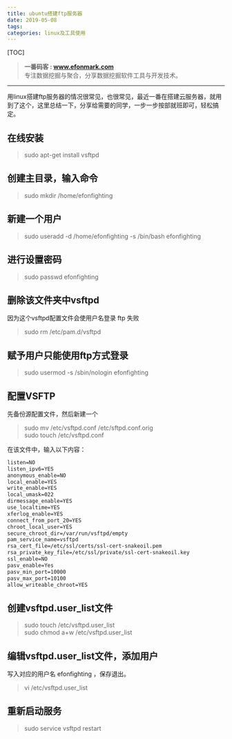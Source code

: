 ```yaml
---
title: ubuntu搭建ftp服务器
date: 2019-05-08
tags: 
categories: linux及工具使用
---
```


[TOC]

> **一番码客 : www.efonmark.com**  
> 专注数据挖掘与聚合，分享数据挖掘软件工具与开发技术。
----

用linux搭建ftp服务器的情况很常见，也很常见，最近一番在搭建云服务器，就用到了这个，这里总结一下，分享给需要的同学，一步一步按部就班即可，轻松搞定。  

<!--more-->

## 在线安装  

> sudo apt-get install vsftpd

## 创建主目录，输入命令

> sudo mkdir /home/efonfighting

## 新建一个用户

> sudo useradd -d /home/efonfighting -s /bin/bash efonfighting

## 进行设置密码

> sudo passwd efonfighting

## 删除该文件夹中vsftpd  

因为这个vsftpd配置文件会使用户名登录 ftp 失败
> sudo rm /etc/pam.d/vsftpd

## 赋予用户只能使用ftp方式登录

> sudo usermod -s /sbin/nologin efonfighting

## 配置VSFTP  

先备份源配置文件，然后新建一个
> sudo mv /etc/vsftpd.conf /etc/sftpd.conf.orig  
> sudo touch /etc/vsftpd.conf

在该文件中，输入以下内容：

```txt
listen=NO
listen_ipv6=YES
anonymous_enable=NO
local_enable=YES
write_enable=YES
local_umask=022
dirmessage_enable=YES
use_localtime=YES
xferlog_enable=YES
connect_from_port_20=YES
chroot_local_user=YES
secure_chroot_dir=/var/run/vsftpd/empty
pam_service_name=vsftpd
rsa_cert_file=/etc/ssl/certs/ssl-cert-snakeoil.pem
rsa_private_key_file=/etc/ssl/private/ssl-cert-snakeoil.key
ssl_enable=NO
pasv_enable=Yes
pasv_min_port=10000
pasv_max_port=10100
allow_writeable_chroot=YES
```

## 创建vsftpd.user_list文件  

> sudo touch /etc/vsftpd.user_list  
> sudo chmod a+w /etc/vsftpd.user_list

## 编辑vsftpd.user_list文件，添加用户  

写入对应的用户名 efonfighting ，保存退出。
> vi /etc/vsftpd.user_list  

## 重新启动服务

> sudo service vsftpd restart

